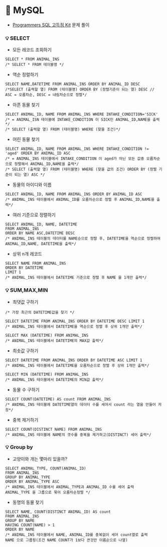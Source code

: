 # :runner: MySQL
- [Programmers SQL 고득점 Kit](https://programmers.co.kr/learn/challenges) 문제 풀이  

### :bulb: SELECT
- 모든 레코드 조회하기  
```mysql
SELECT * FROM ANIMAL_INS
/* SELECT * FROM 테이블명 */
```
- 역순 정렬하기  
```mysql
SELECT NAME,DATETIME FROM ANIMAL_INS ORDER BY ANIMAL_ID DESC
/*SELECT (출력할 열) FROM (테이블명) ORDER BY (정렬기준이 되는 열) DESC // ASC = 오름차순, DESC = 내림차순으로 정렬*/
```

- 아픈 동물 찾기 
```MYSQL
SELECT ANIMAL_ID, NAME FROM ANIMAL_INS WHERE INTAKE_CONDITION='SICK'
/* = ANIMAL_ISN 테이블에 INTAKE_CONDITION 이 SICK인 ANIMAL_ID,NAME을 출력*/
/* SELECT (출력할 열) FROM (테이블명) WHERE (찾을 조건)*/
```

- 어린 동물 찾기
```MYSQL
SELECT ANIMAL_ID, NAME FROM ANIMAL_INS WHERE INTAKE_CONDITION != 'aged' ORDER BY ANIMAL_ID ASC
/* = ANIMAL_INS 테이블에서 INTAKE_CONDITION 이 aged가 아닌 모든 값중 오름차순으로 정렬해서 ANIMAL_ID,NAME을 출력*/
/* SELECT (출력할 열) FROM (테이블명) WHERE (찾을 값의 조건) ORDER BY (정렬 기준이 되는 열) ASC */
```

- 동물의 아이디와 이름
```mysql
SELECT ANIMAL_ID, NAME FROM ANIMAL_INS ORDER BY ANIMAL_ID ASC
/* ANIMAL_INS 테이블에서 ANIMAL_ID를 오름차순으로 정렬 후 ANIMAL_ID,NAME을 출력*/
```

- 여러 기준으로 정렬하기
```mysql
SELECT ANIMAL_ID, NAME, DATETIME 
FROM ANIMAL_INS 
ORDER BY NAME ASC,DATETIME DESC
/* ANIMAL_INS 테이블의 데이터를 NAME순으로 정렬 후, DATETIME을 역순으로 정렬하여 ANIMAL_ID,NAME, DATETIME을 출력*/
```
- 상위 n개 레코드
```mysql
SELECT NAME FROM ANIMAL_INS
ORDER BY DATETIME
LIMIT 1
/* ANIMAL_INS 테이블에서 DATETIME 기준으로 정렬 후 NAME 을 1개만 출력*/
```

### :bulb: SUM,MAX,MIN
 - 최댓값 구하기
```mysql
/* 가장 최근의 DATETIME값을 찾기 */

SELECT DATETIME FROM ANIMAL_INS ORDER BY DATETIME DESC LIMIT 1
/* ANIMAL_INS 테이블에서 DATETIME을 역순으로 정렬 후 상위 1개만 출력*/

SELECT MAX (DATETIME) FROM ANIMAL_INS
/* ANIMAL_INS 테이블에서 DATETIME의 MAX값 출력*/
```

- 최솟값 구하기
```mysql
SELECT DATETIME FROM ANIMAL_INS ORDER BY DATETIME ASC LIMIT 1
/* ANIMAL_INS 테이블에서 DATETIME을 오름차순으로 정렬 후 상위 1개만 출력*/

SELECT MIN (DATETIME) FROM ANIMAL_INS
/* ANIMAL_INS 테이블에서 DATETIME의 MIN값 출력*/
```

- 동물 수 구하기
```mysql
SELECT COUNT(DATETIME) AS count FROM ANIMAL_INS
/* ANIMAL_INS 테이블에 DATETIME열의 데이터 수를 세어서 count 라는 열을 만들어 저장*/
```

- 중복 제거하기
```MYSQL
SELECT COUNT(DISTINCT NAME) FROM ANIMAL_INS
/* ANIMAL_INS 테이블에 NAME의 갯수를 중복을 제거하고(DISTINCT) 세어 출력*/
```
### :bulb: Group by

- 고양이와 개는 몇마리 있을까?
```mysql
SELECT ANIMAL_TYPE, COUNT(ANIMAL_ID)
FROM ANIMAL_INS
GROUP BY ANIMAL_TYPE
ORDER BY ANIMAL_TYPE ASC
/* ANIMAL_INS 테이블에서 ANIMAL_TYPE과 ANIMAL_ID 수를 세어 출력
ANIMAL_TYPE 을 그룹으로 묶어 오름차순정렬 */
```
- 동명의 동물 찾기
```MYSQL
SELECT NAME, COUNT(DISTINCT ANIMAL_ID) AS count
FROM ANIMAL_INS
GROUP BY NAME
HAVING COUNT(NAME) > 1
ORDER BY NAME
/* ANIMAL_INS 테이블에서 NAME, ANIMAL_ID를 중복없이 세어 count열로 출력
NAME 으로 그룹핑(조건 NAME COUNT가 1보다 큰것만 이름순으로 나열) 
```
